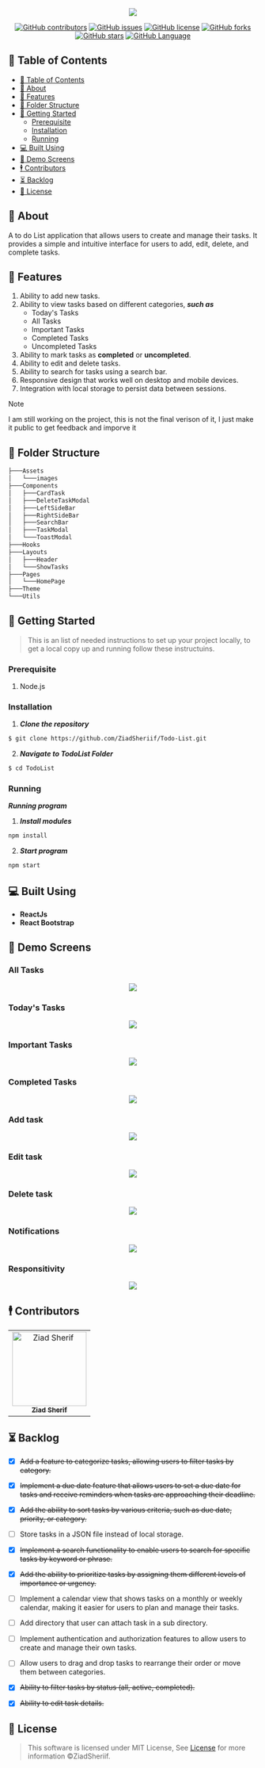 <div align="center">
<img  src="screenshots/6.png">
</div>

<div align="center">

[![GitHub contributors](https://img.shields.io/github/contributors/ZiadSheriif/Todo-List)](https://github.com/ZiadSheriif/Todo-List/contributors)
[![GitHub issues](https://img.shields.io/github/issues/ZiadSheriif/Todo-List)](https://github.com/ZiadSheriif/Todo-List/issues)
[![GitHub license](https://img.shields.io/github/license/ZiadSheriif/Todo-List)](https://github.com/ZiadSheriif/Todo-List/blob/master/LICENSE)
[![GitHub forks](https://img.shields.io/github/forks/ZiadSheriif/Todo-List)](https://github.com/ZiadSheriif/Todo-List/network)
[![GitHub stars](https://img.shields.io/github/stars/ZiadSheriif/Todo-List)](https://github.com/ZiadSheriif/Todo-List/stargazers)
[![GitHub Language](https://img.shields.io/github/languages/top/ZiadSheriif/Todo-List)](https://img.shields.io/github/languages/count/ZiadSheriif/Todo-List)

</div>

## 📝 Table of Contents

- [📝 Table of Contents](#-table-of-contents)
- [📙 About ](#-about-)
- [🌠 Features ](#-features-)
- [📂 Folder Structure ](#-folder-structure-)
- [🏁 Getting Started ](#-getting-started-)
  - [Prerequisite ](#prerequisite-)
  - [Installation ](#installation-)
  - [Running ](#running-)
- [💻 Built Using ](#-built-using-)
- [📸 Demo Screens ](#-demo-screens-)
- [🕴 Contributors ](#-contributors-)
- [⏳ Backlog](#-backlog)
- [📃 License ](#-license-)

## 📙 About <a name = "about"></a>

A to do List application that allows users to create and manage their tasks. It provides a simple and intuitive interface for users to add, edit, delete, and complete tasks.


## 🌠 Features <a name= "features"></a>
1. Ability to add new tasks.
2. Ability to view tasks based on different categories, **_such as_** 
   - Today's Tasks
   - All Tasks
   - Important Tasks
   -  Completed Tasks
   -  Uncompleted Tasks
3. Ability to mark tasks as **completed** or **uncompleted**.
4. Ability to edit and delete tasks.
5. Ability to search for tasks using a search bar.
6. Responsive design that works well on desktop and mobile devices.
7. Integration with local storage to persist data between sessions.


> [!NOTE]
> I am still working on the project, this is not the final verison of it, I just make it public to get feedback and imporve it

## 📂 Folder Structure <a name= "folder-structure"></a>

```sh
├───Assets
│   └───images
├───Components
│   ├───CardTask
│   ├───DeleteTaskModal
│   ├───LeftSideBar
│   ├───RightSideBar
│   ├───SearchBar
│   ├───TaskModal
│   └───ToastModal
├───Hooks
├───Layouts
│   ├───Header
│   └───ShowTasks
├───Pages
│   └───HomePage
├───Theme
└───Utils
```
## 🏁 Getting Started <a name = "get-started"></a>

> This is an list of needed instructions to set up your project locally, to get a local copy up and running follow these
> instructuins.

### Prerequisite <a name = "req"></a>

1. Node.js

### Installation <a name = "Install"></a>

1. **_Clone the repository_**

```sh
$ git clone https://github.com/ZiadSheriif/Todo-List.git
```

2. **_Navigate to TodoList Folder_**

```sh
$ cd TodoList
```

### Running <a name = "running"></a>

**_Running program_**

1. **_Install modules_**

```sh
npm install 
```
2. **_Start program_**

```sh
npm start
```
## 💻 Built Using <a name = "tech"></a>

- **ReactJs**
- **React Bootstrap**

## 📸 Demo Screens <a name = "screens"></a>

<div align="center">
<h3 align='left'>All Tasks</h3>
   <img src="screenshots/1.png">
<h3 align='left'>Today's Tasks</h3>
   <img src="screenshots/2.png">

<h3 align='left'>Important Tasks</h3>
<img src="screenshots/3.png">
<h3 align='left'>Completed Tasks</h3>
<img src="screenshots/4.png">
<h3 align='left'>Add task</h3>
<img src="screenshots/8.png">
<h3 align='left'>Edit task</h3>
<img src="screenshots/9.png">
<h3 align='left'>Delete task</h3>
<img src="screenshots/10.png">
<h3 align='left'>Notifications</h3>
<img src="screenshots/11.png">
<h3 align='left'>Responsitivity</h3>
<img src="screenshots/12.png">
</div>

## 🕴 Contributors <a name = "Contributors"></a>

<table>
  <tr>
    <td align="center">
    <a href="https://github.com/ZiadSheriif" target="_black">
    <img src="https://avatars.githubusercontent.com/u/78238570?v=4" width="150px;" alt="Ziad Sherif"/>
    <br />
    <sub><b>Ziad Sherif</b></sub></a>
    </td>
    
    
  </tr>
 </table>

 ## ⏳ Backlog
 - [x] ~~Add a feature to categorize tasks, allowing users to filter tasks by category.~~
 - [x] ~~Implement a due date feature that allows users to set a due date for tasks and receive reminders when tasks are approaching their deadline.~~
 - [x] ~~Add the ability to sort tasks by various criteria, such as due date, priority, or category.~~
 - [ ] Store tasks in a JSON file instead of local storage. 
 - [x] ~~Implement a search functionality to enable users to search for specific tasks by keyword or phrase.~~
 - [x] ~~Add the ability to prioritize tasks by assigning them different levels of importance or urgency.~~
 - [ ] Implement a calendar view that shows tasks on a monthly or weekly calendar, making it easier for users to plan and manage their tasks.
 - [ ] Add directory that user can attach task in a sub directory.
 - [ ] Implement authentication and authorization features to allow users to create and manage their own tasks.
 - [ ] Allow users to drag and drop tasks to rearrange their order or move them between categories.
 - [x] ~~Ability to filter tasks by status (all, active, completed).~~
 - [x] ~~Ability to edit task details.~~ 





## 📃 License <a name = "license"></a>

> This software is licensed under MIT License, See [License](https://github.com/ZiadSheriif/Todo-List/blob/main/LICENSE) for more information ©ZiadSheriif.

